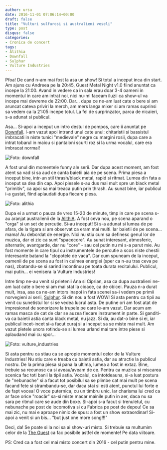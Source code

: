 ```yaml
---
author: ursu
date: 2016-11-01 07:06:14+00:00
draft: false
title: "Vulturi sulfurosi si australieni veseli"
type: post
disqus: false
categories:
- Cronica de concert
tags:
- Alithia
- Downfall
- Sulphur
- Vulture Industries
---
```

Pfoa! De cand n-am mai fost la asa un show! Si totul a inceput inca din start. Am ajuns cu Andreea pe la 20:45, Guest Metal Night v1.0 fiind anuntat ca incepe la 21:00. Avand in vedere ca in sala erau doar 3-4 oameni in momentul in care am intrat noi, nici nu-mi faceam iluzii ca show-ul va incepe mai devreme de 22:00. Dar... dupa ce ne-am luat cate o bere si am aruncat cateva priviri la merch, am mers langa mixer si am ramas suprinsi sa vedem ca la 21:05 incepe totul. La fel de surprinzator, parca de nicaieri, s-a adunat si publicul.

Asa... Si-apoi a inceput un intro destul de pompos, care ii anuntat pe [Downfall](https://www.facebook.com/Downfall.ro/). I-am vazut apoi intrand unul cate unul: chitaristii si bassistul imbracati in niste tunici "medievale" negre cu margini rosii, dupa care a intrat tobarul in maiou si pantaloni scurti roz si la urma vocalul, care era imbracat normal!

![Foto: downfall](/img/downfall.jpg)

A fost unul din momentele funny ale serii. Dar dupa acest moment, am fost atent sa vad si sa aud ce canta baietii aia de pe scena. Prima piesa a inceput bine, intr-un stil thrash/black metal, rapid si ritmat. Lumea din fata a inceput sa dea din cap. Apoi piesele s-au dus mai mult spre un black metal "primitiv", ca apoi sa mai treaca putin prin thrash. Au sunat bine, iar publicul i-a gustat, fiind aplaudati dupa fiecare piesa.

![Foto: alithia](/img/alithia.jpg)

Dupa ei a urmat o pauza de vreo 15-20 de minute, timp in care pe scena s-au aranjat australienii de la [AlithiA](https://www.facebook.com/alithiaband/). A fost ceva nou, pe scena aparand o "orga" si un set de percutie. Si-au inceput! Si s-a adunat si lumea de pe afara, de la tigara si am observat ca eram mai multi. Iar baietii de pe scena... mama! Au debordat de energie. Nici nu stiu cum sa definesc genul lor de muzica, dar ei zic ca sunt "spacecore". Au sunat interesant, atmosferic, alternativ, avantgarde, dar nu "core" - sau cel putin nu mi s-a parut mie. Au fost momente in care tipul cu instrumentele de percutie a scos niste chestii interesante batand la "clopotele de vaca". Dar cum spuneam de la inceput, oamenii de pe scena au fost in culmea energiei (sper ca n-au tras ceva pe nas), zbatandu-se si sarind incontinuu pe toata durata recitalului. Publicul, mai putin... ei venisera la Vulture Industries!

Intre timp ne-au venit si prietenii Ana si Ciprian, asa ca dupa australieni ne-am luat cate o bere si am mai stat la cioace, ca de obicei. Pauza n-a durat mult, insa, asa ca ne-am intors inapoi in fata scenei sa-i vedem pe primii norvegieni ai serii, [Sulphur](https://www.facebook.com/SULPHURBAND/). Si din nou a fost WOW! Si asta pentru ca tipii au venit cu sunetistul lor si se vedea lucrul asta. De putine ori am fost atat de impresionat de sonorizare la trupele pe care le-am vazut. Dar acum am ramas masca de cat de clar se auzea fiecare instrument in parte. Si ganditi-va ca baietii astia canta black metal, nu jazz. Si da, au dat-o bine si ei, iar publicul incet-incet si-a facut curaj si a inceput sa se miste mai mult. Am vazut pletele unora rotindu-se si lumea urland mai tare intre piese si aplaudand mai cu spor...

![Foto: vulture_industries](/img/vulture_industries.jpg)

Si asta pentru ca stiau ca se apropie momentul celor de la Vulture Industries! Nu stiu care e treaba cu baietii astia, dar au atractie la publicul nostru. De la prima piesa si pana la ultima, lumea a fost in extaz. Bine, trebuie sa recunosc ca si aveau/aveam de ce. Pentru ca muzica si miscarea scenica fac toti banii la tipii astia. Vocalul, ca intotdeauna, si-a luat postura de "nebunache" si a facut tot posibilul sa se plimbe cat mai mult pe scena facand fete si strambandu-se, dar daca stai si esti atent, punctul lui forte e de fapt vocea! O voce puternica, cu un timbru unic. Iar charisma lui cred ca ar face orice "roacăr" sa-si miste macar mainile putin in aer, daca nu sa sara pe ritmul care se aude din boxe. Si-apoi s-a facut si trenuletul, cu nebunache pe post de locomotiva si cu Fabrica pe post de depou! Ce sa mai zic, nu mai e aproape nimic de spus: a fost un show extraordinar! Si-apoi a venit si un bis... "but just one more song!!!"

Deci, da! Se poate si la noi sa ai show-uri misto. Si trebuie sa multumim celor de la [The Guest](https://m.facebook.com/TheGuestMedia/) ca fac posibile astfel de momente! Pe data viitoare.

PS: Cred ca a fost cel mai misto concert din 2016 - cel putin pentru mine.
